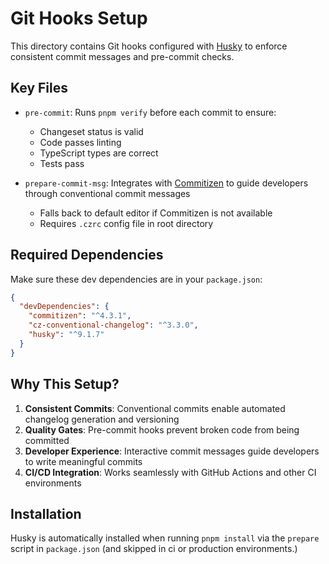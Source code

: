 # Git Hooks Setup

This directory contains Git hooks configured with [Husky](https://typicode.github.io/husky/) to enforce consistent commit messages and pre-commit checks.

## Key Files

- `pre-commit`: Runs `pnpm verify` before each commit to ensure:
  - Changeset status is valid
  - Code passes linting
  - TypeScript types are correct
  - Tests pass

- `prepare-commit-msg`: Integrates with [Commitizen](https://commitizen-tools.github.io/commitizen/) to guide developers through conventional commit messages
  - Falls back to default editor if Commitizen is not available
  - Requires `.czrc` config file in root directory

## Required Dependencies

Make sure these dev dependencies are in your `package.json`:

```json
{
  "devDependencies": {
    "commitizen": "^4.3.1",
    "cz-conventional-changelog": "^3.3.0",
    "husky": "^9.1.7"
  }
}
```

## Why This Setup?

1. **Consistent Commits**: Conventional commits enable automated changelog generation and versioning
2. **Quality Gates**: Pre-commit hooks prevent broken code from being committed
3. **Developer Experience**: Interactive commit messages guide developers to write meaningful commits
4. **CI/CD Integration**: Works seamlessly with GitHub Actions and other CI environments

## Installation

Husky is automatically installed when running `pnpm install` via the `prepare` script in `package.json` (and skipped in ci or production environments.)
